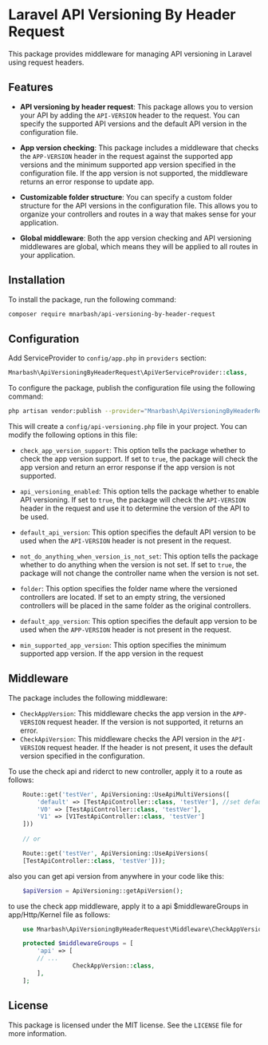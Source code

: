 # Laravel API Versioning By Header Request

This package provides middleware for managing API versioning in Laravel using request headers.

## Features

- **API versioning by header request**: This package allows you to version your API by adding the `API-VERSION` header
  to the request. You can specify the supported API versions and the default API version in the configuration file.

- **App version checking**: This package includes a middleware that checks the `APP-VERSION` header in the request
  against the supported app versions and the minimum supported app version specified in the configuration file. If the
  app version is not supported, the middleware returns an error response to update app.

- **Customizable folder structure**: You can specify a custom folder structure for the API versions in the configuration
  file. This allows you to organize your controllers and routes in a way that makes sense for your application.

- **Global middleware**: Both the app version checking and API versioning middlewares are global, which means they will
  be applied to all routes in your application.

## Installation

To install the package, run the following command:

```sh
composer require mnarbash/api-versioning-by-header-request
```

## Configuration

Add ServiceProvider to `config/app.php` in `providers` section:

```php  
Mnarbash\ApiVersioningByHeaderRequest\ApiVerServiceProvider::class,
```

To configure the package, publish the configuration file using the following command:

```sh
php artisan vendor:publish --provider="Mnarbash\ApiVersioningByHeaderRequest\ApiVerServiceProvider" --tag=config
```

This will create a `config/api-versioning.php` file in your project. You can modify the following options in this file:
<ul><li><p><code>check_app_version_support</code>: This option tells the package whether to check the app version support. If set to <code>true</code>, the package will check the app version and return an error response if the app version is not supported.</p></li><li><p><code>api_versioning_enabled</code>: This option tells the package whether to enable API versioning. If set to <code>true</code>, the package will check the <code>API-VERSION</code> header in the request and use it to determine the version of the API to be used.</p></li><li><p><code>default_api_version</code>: This option specifies the default API version to be used when the <code>API-VERSION</code> header is not present in the request.</p></li><li><p><code>not_do_anything_when_version_is_not_set</code>: This option tells the package whether to do anything when the version is not set. If set to <code>true</code>, the package will not change the controller name when the version is not set.</p></li><li><p><code>folder</code>: This option specifies the folder name where the versioned controllers are located. If set to an empty string, the versioned controllers will be placed in the same folder as the original controllers.</p></li><li><p><code>default_app_version</code>: This option specifies the default app version to be used when the <code>APP-VERSION</code> header is not present in the request.</p></li><li><p><code>min_supported_app_version</code>: This option specifies the minimum supported app version. If the app version in the request</p></li></ul>

## Middleware

The package includes the following middleware:

- `CheckAppVersion`: This middleware checks the app version in the `APP-VERSION` request header. If the version is not
  supported, it returns an error.
- `CheckApiVersion`: This middleware checks the API version in the `API-VERSION` request header. If the header is not
  present, it uses the default version specified in the configuration.

To use the check api and riderct to new controller, apply it to a route as follows:

```php
    Route::get('testVer', ApiVersioning::UseApiMultiVersions([
        'default' => [TestApiController::class, 'testVer'], //set default version if not set in header
        'V0' => [TestApiController::class, 'testVer'], 
        'V1' => [V1TestApiController::class, 'testVer']
    ]))
    
    // or

    Route::get('testVer', ApiVersioning::UseApiVersions(
    [TestApiController::class, 'testVer']));
```

also you can get api version from anywhere in your code like this:

```php
    $apiVersion = ApiVersioning::getApiVersion();
```

to use the check app middleware, apply it to a api $middlewareGroups in app/Http/Kernel file as follows:

```php
    use Mnarbash\ApiVersioningByHeaderRequest\Middleware\CheckAppVersion;

    protected $middlewareGroups = [
        'api' => [
        // ...
                  CheckAppVersion::class,
        ],
    ];

```

## License

This package is licensed under the MIT license. See the `LICENSE` file for more information.
